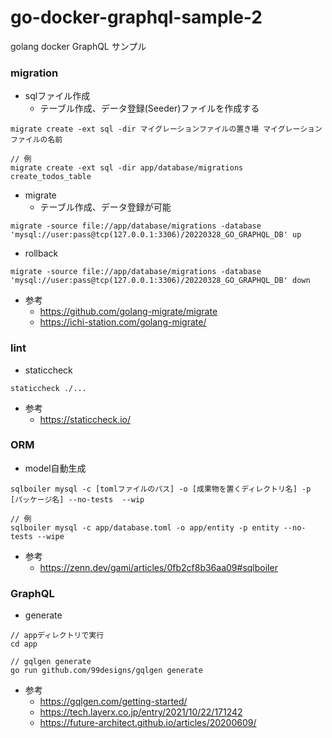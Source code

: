 # go-docker-graphql-sample-2
golang docker GraphQL サンプル


### migration

- sqlファイル作成
  - テーブル作成、データ登録(Seeder)ファイルを作成する

```
migrate create -ext sql -dir マイグレーションファイルの置き場 マイグレーションファイルの名前

// 例
migrate create -ext sql -dir app/database/migrations create_todos_table
```

- migrate
  - テーブル作成、データ登録が可能
```
migrate -source file://app/database/migrations -database 'mysql://user:pass@tcp(127.0.0.1:3306)/20220328_GO_GRAPHQL_DB' up
```

- rollback

```
migrate -source file://app/database/migrations -database 'mysql://user:pass@tcp(127.0.0.1:3306)/20220328_GO_GRAPHQL_DB' down
```


- 参考
  - https://github.com/golang-migrate/migrate
  - https://ichi-station.com/golang-migrate/

### lint
- staticcheck

```
staticcheck ./...
```

- 参考
  - https://staticcheck.io/

### ORM
- model自動生成

```
sqlboiler mysql -c [tomlファイルのパス] -o [成果物を置くディレクトリ名] -p [パッケージ名] --no-tests  --wip

// 例
sqlboiler mysql -c app/database.toml -o app/entity -p entity --no-tests --wipe
```

- 参考
  - https://zenn.dev/gami/articles/0fb2cf8b36aa09#sqlboiler

### GraphQL
- generate

```
// appディレクトリで実行
cd app

// gqlgen generate
go run github.com/99designs/gqlgen generate
```

- 参考
  - https://gqlgen.com/getting-started/
  - https://tech.layerx.co.jp/entry/2021/10/22/171242
  - https://future-architect.github.io/articles/20200609/